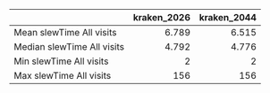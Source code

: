 |                            |   kraken_2026 |   kraken_2044 |
|:---------------------------|--------------:|--------------:|
| Mean slewTime All visits   |         6.789 |         6.515 |
| Median slewTime All visits |         4.792 |         4.776 |
| Min slewTime All visits    |         2     |         2     |
| Max slewTime All visits    |       156     |       156     |
